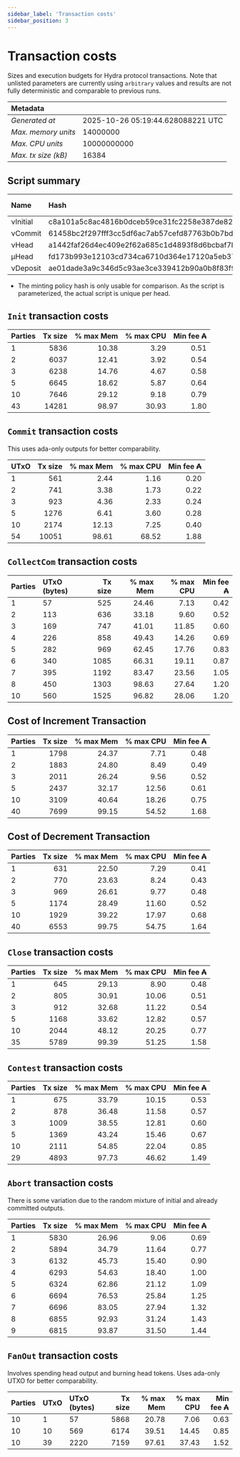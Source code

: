 ```yaml
--- 
sidebar_label: 'Transaction costs' 
sidebar_position: 3 
--- 
```


# Transaction costs 

Sizes and execution budgets for Hydra protocol transactions. Note that unlisted parameters are currently using `arbitrary` values and results are not fully deterministic and comparable to previous runs.

| Metadata | |
| :--- | :--- |
| _Generated at_ | 2025-10-26 05:19:44.628088221 UTC |
| _Max. memory units_ | 14000000 |
| _Max. CPU units_ | 10000000000 |
| _Max. tx size (kB)_ | 16384 |

## Script summary

| Name   | Hash | Size (Bytes) 
| :----- | :--- | -----------: 
| νInitial | c8a101a5c8ac4816b0dceb59ce31fc2258e387de828f02961d2f2045 | 2652 | 
| νCommit | 61458bc2f297fff3cc5df6ac7ab57cefd87763b0b7bd722146a1035c | 685 | 
| νHead | a1442faf26d4ec409e2f62a685c1d4893f8d6bcbaf7bcb59d6fa1340 | 14599 | 
| μHead | fd173b993e12103cd734ca6710d364e17120a5eb37a224c64ab2b188* | 5284 | 
| νDeposit | ae01dade3a9c346d5c93ae3ce339412b90a0b8f83f94ec6baa24e30c | 1102 | 

* The minting policy hash is only usable for comparison. As the script is parameterized, the actual script is unique per head.

## `Init` transaction costs

| Parties | Tx size | % max Mem | % max CPU | Min fee ₳ |
| :------ | ------: | --------: | --------: | --------: |
| 1| 5836 | 10.38 | 3.29 | 0.51 |
| 2| 6037 | 12.41 | 3.92 | 0.54 |
| 3| 6238 | 14.76 | 4.67 | 0.58 |
| 5| 6645 | 18.62 | 5.87 | 0.64 |
| 10| 7646 | 29.12 | 9.18 | 0.79 |
| 43| 14281 | 98.97 | 30.93 | 1.80 |


## `Commit` transaction costs
 This uses ada-only outputs for better comparability.

| UTxO | Tx size | % max Mem | % max CPU | Min fee ₳ |
| :--- | ------: | --------: | --------: | --------: |
| 1| 561 | 2.44 | 1.16 | 0.20 |
| 2| 741 | 3.38 | 1.73 | 0.22 |
| 3| 923 | 4.36 | 2.33 | 0.24 |
| 5| 1276 | 6.41 | 3.60 | 0.28 |
| 10| 2174 | 12.13 | 7.25 | 0.40 |
| 54| 10051 | 98.61 | 68.52 | 1.88 |


## `CollectCom` transaction costs

| Parties | UTxO (bytes) |Tx size | % max Mem | % max CPU | Min fee ₳ |
| :------ | :----------- |------: | --------: | --------: | --------: |
| 1 | 57 | 525 | 24.46 | 7.13 | 0.42 |
| 2 | 113 | 636 | 33.18 | 9.60 | 0.52 |
| 3 | 169 | 747 | 41.01 | 11.85 | 0.60 |
| 4 | 226 | 858 | 49.43 | 14.26 | 0.69 |
| 5 | 282 | 969 | 62.45 | 17.76 | 0.83 |
| 6 | 340 | 1085 | 66.31 | 19.11 | 0.87 |
| 7 | 395 | 1192 | 83.47 | 23.56 | 1.05 |
| 8 | 450 | 1303 | 98.63 | 27.64 | 1.20 |
| 10 | 560 | 1525 | 96.82 | 28.06 | 1.20 |


## Cost of Increment Transaction

| Parties | Tx size | % max Mem | % max CPU | Min fee ₳ |
| :------ | ------: | --------: | --------: | --------: |
| 1| 1798 | 24.37 | 7.71 | 0.48 |
| 2| 1883 | 24.80 | 8.49 | 0.49 |
| 3| 2011 | 26.24 | 9.56 | 0.52 |
| 5| 2437 | 32.17 | 12.56 | 0.61 |
| 10| 3109 | 40.64 | 18.26 | 0.75 |
| 40| 7699 | 99.15 | 54.52 | 1.68 |


## Cost of Decrement Transaction

| Parties | Tx size | % max Mem | % max CPU | Min fee ₳ |
| :------ | ------: | --------: | --------: | --------: |
| 1| 631 | 22.50 | 7.29 | 0.41 |
| 2| 770 | 23.63 | 8.24 | 0.43 |
| 3| 969 | 26.61 | 9.77 | 0.48 |
| 5| 1174 | 28.49 | 11.60 | 0.52 |
| 10| 1929 | 39.22 | 17.97 | 0.68 |
| 40| 6553 | 99.75 | 54.75 | 1.64 |


## `Close` transaction costs

| Parties | Tx size | % max Mem | % max CPU | Min fee ₳ |
| :------ | ------: | --------: | --------: | --------: |
| 1| 645 | 29.13 | 8.90 | 0.48 |
| 2| 805 | 30.91 | 10.06 | 0.51 |
| 3| 912 | 32.68 | 11.22 | 0.54 |
| 5| 1168 | 33.62 | 12.82 | 0.57 |
| 10| 2044 | 48.12 | 20.25 | 0.77 |
| 35| 5789 | 99.39 | 51.25 | 1.58 |


## `Contest` transaction costs

| Parties | Tx size | % max Mem | % max CPU | Min fee ₳ |
| :------ | ------: | --------: | --------: | --------: |
| 1| 675 | 33.79 | 10.15 | 0.53 |
| 2| 878 | 36.48 | 11.58 | 0.57 |
| 3| 1009 | 38.55 | 12.81 | 0.60 |
| 5| 1369 | 43.24 | 15.46 | 0.67 |
| 10| 2111 | 54.85 | 22.04 | 0.85 |
| 29| 4893 | 97.73 | 46.62 | 1.49 |


## `Abort` transaction costs
There is some variation due to the random mixture of initial and already committed outputs.

| Parties | Tx size | % max Mem | % max CPU | Min fee ₳ |
| :------ | ------: | --------: | --------: | --------: |
| 1| 5830 | 26.96 | 9.06 | 0.69 |
| 2| 5894 | 34.79 | 11.64 | 0.77 |
| 3| 6132 | 45.73 | 15.40 | 0.90 |
| 4| 6293 | 54.63 | 18.40 | 1.00 |
| 5| 6324 | 62.86 | 21.12 | 1.09 |
| 6| 6694 | 76.53 | 25.84 | 1.25 |
| 7| 6696 | 83.05 | 27.94 | 1.32 |
| 8| 6855 | 92.93 | 31.24 | 1.43 |
| 9| 6815 | 93.87 | 31.50 | 1.44 |


## `FanOut` transaction costs
Involves spending head output and burning head tokens. Uses ada-only UTXO for better comparability.

| Parties | UTxO  | UTxO (bytes) | Tx size | % max Mem | % max CPU | Min fee ₳ |
| :------ | :---- | :----------- | ------: | --------: | --------: | --------: |
| 10 | 1 | 57 | 5868 | 20.78 | 7.06 | 0.63 |
| 10 | 10 | 569 | 6174 | 39.51 | 14.45 | 0.85 |
| 10 | 39 | 2220 | 7159 | 97.61 | 37.43 | 1.52 |

